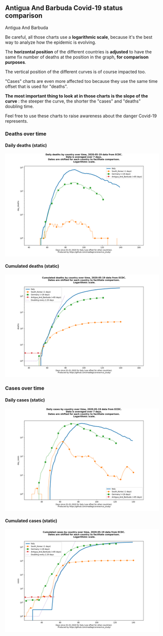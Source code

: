 ## Antigua And Barbuda Covid-19 status comparison 

Antigua And Barbuda



Be careful, all those charts use a **logarithmic scale**, because it's the best way to analyze how the epidemic is evolving.
 
The **horizontal position** of the different countries is **adjusted** to have the same fix number of deaths at the position in the graph, **for comparison purposes**.

The vertical position of the different curves is of course impacted too.

"Cases" charts are even more affected too because they use the same time offset that is used for "deaths".

**The most important thing to look at in those charts is the slope of the curve** : the steeper the curve, the shorter the "cases" and "deaths" doubling time.

Feel free to use these charts to raise awareness about the danger Covid-19 represents. 


 
### Deaths over time
 
#### Daily deaths (static)
![Antigua And Barbuda covid-19 daily deaths static chart](https://raw.githubusercontent.com/madlag/coronavirus_study/master/notebooks/graphs/2020-05-19/countries/Antigua_And_Barbuda/2020-05-19_Antigua_And_Barbuda_day_deaths.png "Antigua And Barbuda covid-19 day_deaths static chart")   
 
#### Cumulated deaths (static)
![Antigua And Barbuda covid-19 cumulated deaths static chart](https://raw.githubusercontent.com/madlag/coronavirus_study/master/notebooks/graphs/2020-05-19/countries/Antigua_And_Barbuda/2020-05-19_Antigua_And_Barbuda_deaths.png "Antigua And Barbuda covid-19 deaths static chart")   

 
### Cases over time
 
#### Daily cases (static)
![Antigua And Barbuda covid-19 daily cases static chart](https://raw.githubusercontent.com/madlag/coronavirus_study/master/notebooks/graphs/2020-05-19/countries/Antigua_And_Barbuda/2020-05-19_Antigua_And_Barbuda_day_cases.png "Antigua And Barbuda covid-19 day_cases static chart")   
 
#### Cumulated cases (static)
![Antigua And Barbuda covid-19 cumulated cases static chart](https://raw.githubusercontent.com/madlag/coronavirus_study/master/notebooks/graphs/2020-05-19/countries/Antigua_And_Barbuda/2020-05-19_Antigua_And_Barbuda_cases.png "Antigua And Barbuda covid-19 cases static chart")   


